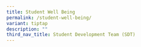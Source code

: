 ```yaml
---
title: Student Well Being
permalink: /student-well-being/
variant: tiptap
description: ""
third_nav_title: Student Development Team (SDT)
---
```

